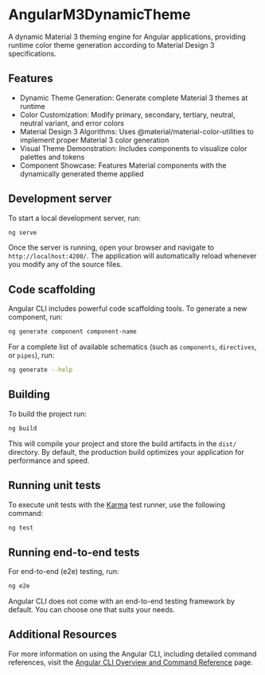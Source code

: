 # AngularM3DynamicTheme

A dynamic Material 3 theming engine for Angular applications, providing runtime color theme generation according to Material Design 3 specifications.

## Features

- Dynamic Theme Generation: Generate complete Material 3 themes at runtime
- Color Customization: Modify primary, secondary, tertiary, neutral, neutral variant, and error colors
- Material Design 3 Algorithms: Uses @material/material-color-utilities to implement proper Material 3 color generation
- Visual Theme Demonstration: Includes components to visualize color palettes and tokens
- Component Showcase: Features Material components with the dynamically generated theme applied

## Development server

To start a local development server, run:

```bash
ng serve
```

Once the server is running, open your browser and navigate to `http://localhost:4200/`. The application will automatically reload whenever you modify any of the source files.

## Code scaffolding

Angular CLI includes powerful code scaffolding tools. To generate a new component, run:

```bash
ng generate component component-name
```

For a complete list of available schematics (such as `components`, `directives`, or `pipes`), run:

```bash
ng generate --help
```

## Building

To build the project run:

```bash
ng build
```

This will compile your project and store the build artifacts in the `dist/` directory. By default, the production build optimizes your application for performance and speed.

## Running unit tests

To execute unit tests with the [Karma](https://karma-runner.github.io) test runner, use the following command:

```bash
ng test
```

## Running end-to-end tests

For end-to-end (e2e) testing, run:

```bash
ng e2e
```

Angular CLI does not come with an end-to-end testing framework by default. You can choose one that suits your needs.

## Additional Resources

For more information on using the Angular CLI, including detailed command references, visit the [Angular CLI Overview and Command Reference](https://angular.dev/tools/cli) page.
